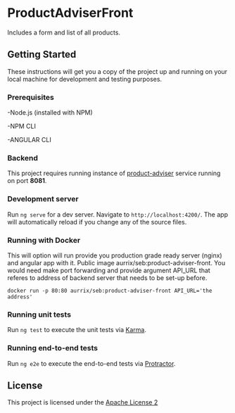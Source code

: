 # ProductAdviserFront

Includes a form and list of all products.

## Getting Started

These instructions will get you a copy of the project up and running on your local machine for development and testing purposes.

### Prerequisites

-Node.js (installed with NPM)

-NPM CLI

-ANGULAR CLI

### Backend

This project requires running instance of [product-adviser](https://github.com/Aurrix/product-adviser) service running on port **8081**.

### Development server

Run `ng serve` for a dev server. Navigate to `http://localhost:4200/`. The app will automatically reload if you change any of the source files.

### Running with Docker

This will option will run provide you production grade ready server (nginx) and angular app with it. Public image aurrix/seb:product-adviser-front. You would need make port forwarding and provide argument API_URL that referes to address of backend server that needs to be set-up before.

```
docker run -p 80:80 aurrix/seb:product-adviser-front API_URL='the address'
```

### Running unit tests

Run `ng test` to execute the unit tests via [Karma](https://karma-runner.github.io).

### Running end-to-end tests

Run `ng e2e` to execute the end-to-end tests via [Protractor](http://www.protractortest.org/).

## License

This project is licensed under the [Apache License 2](https://www.apache.org/licenses/LICENSE-2.0)

